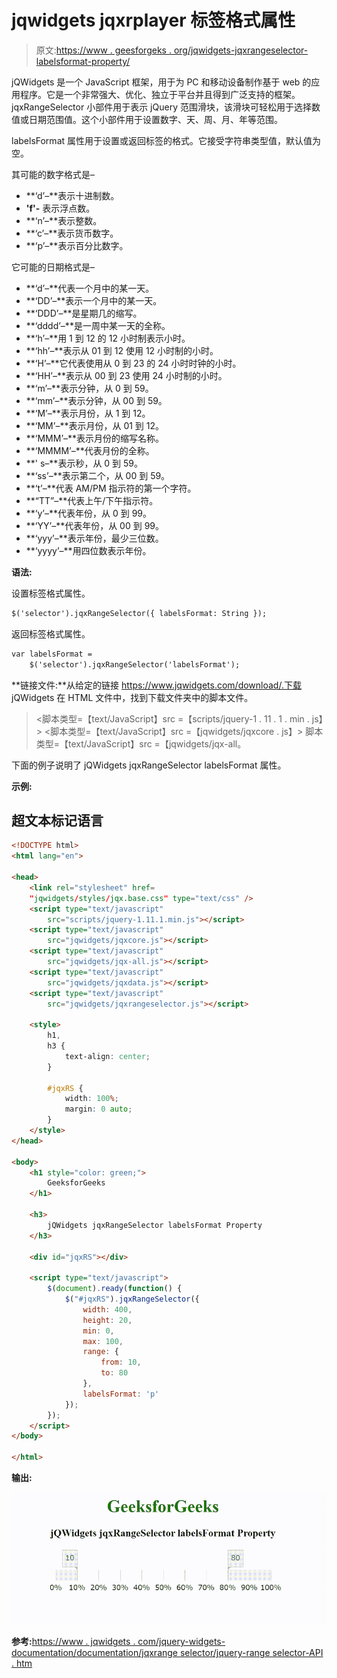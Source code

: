 # jqwidgets jqxrplayer 标签格式属性

> 原文:[https://www . geesforgeks . org/jqwidgets-jqxrangeselector-labelsformat-property/](https://www.geeksforgeeks.org/jqwidgets-jqxrangeselector-labelsformat-property/)

jQWidgets 是一个 JavaScript 框架，用于为 PC 和移动设备制作基于 web 的应用程序。它是一个非常强大、优化、独立于平台并且得到广泛支持的框架。jqxRangeSelector 小部件用于表示 jQuery 范围滑块，该滑块可轻松用于选择数值或日期范围值。这个小部件用于设置数字、天、周、月、年等范围。

labelsFormat 属性用于设置或返回标签的格式。它接受字符串类型值，默认值为空。

其可能的数字格式是–

*   **‘d’–**表示十进制数。
*   **'f'-** 表示浮点数。
*   **‘n’–**表示整数。
*   **‘c’–**表示货币数字。
*   **‘p’–**表示百分比数字。

它可能的日期格式是–

*   **‘d’–**代表一个月中的某一天。
*   **‘DD’–**表示一个月中的某一天。
*   **‘DDD’–**是星期几的缩写。
*   **‘dddd’–**是一周中某一天的全称。
*   **‘h’–**用 1 到 12 的 12 小时制表示小时。
*   **‘hh’–**表示从 01 到 12 使用 12 小时制的小时。
*   **‘H’–**它代表使用从 0 到 23 的 24 小时时钟的小时。
*   **‘HH’–**表示从 00 到 23 使用 24 小时制的小时。
*   **‘m’–**表示分钟，从 0 到 59。
*   **‘mm’–**表示分钟，从 00 到 59。
*   **‘M’–**表示月份，从 1 到 12。
*   **‘MM’–**表示月份，从 01 到 12。
*   **‘MMM’–**表示月份的缩写名称。
*   **‘MMMM’–**代表月份的全称。
*   **' s–**表示秒，从 0 到 59。
*   **‘ss’–**表示第二个，从 00 到 59。
*   **‘t’–**代表 AM/PM 指示符的第一个字符。
*   **“TT”–**代表上午/下午指示符。
*   **‘y’–**代表年份，从 0 到 99。
*   **‘YY’–**代表年份，从 00 到 99。
*   **‘yyy’–**表示年份，最少三位数。
*   **‘yyyy’–**用四位数表示年份。

**语法:**

设置标签格式属性。

```html
$('selector').jqxRangeSelector({ labelsFormat: String });
```

返回标签格式属性。

```html
var labelsFormat = 
    $('selector').jqxRangeSelector('labelsFormat');
```

**链接文件:**从给定的链接 https://www.jqwidgets.com/download/.下载 jQWidgets 在 HTML 文件中，找到下载文件夹中的脚本文件。

> <link rel="”stylesheet”" href="”jqwidgets/styles/jqx.base.css”" type="”text/css”">
> <脚本类型=【text/JavaScript】src =【scripts/jquery-1 . 11 . 1 . min . js】></脚本>
> <脚本类型=【text/JavaScript】src =【jqwidgets/jqxcore . js】></脚本>
> 脚本类型=【text/JavaScript】src =【jqwidgets/jqx-all。

下面的例子说明了 jQWidgets jqxRangeSelector labelsFormat 属性。

**示例:**

## 超文本标记语言

```html
<!DOCTYPE html>
<html lang="en">

<head>
    <link rel="stylesheet" href=
    "jqwidgets/styles/jqx.base.css" type="text/css" />
    <script type="text/javascript" 
        src="scripts/jquery-1.11.1.min.js"></script>
    <script type="text/javascript" 
        src="jqwidgets/jqxcore.js"></script>
    <script type="text/javascript" 
        src="jqwidgets/jqx-all.js"></script>
    <script type="text/javascript" 
        src="jqwidgets/jqxdata.js"></script>
    <script type="text/javascript" 
        src="jqwidgets/jqxrangeselector.js"></script>

    <style>
        h1,
        h3 {
            text-align: center;
        }

        #jqxRS {
            width: 100%;
            margin: 0 auto;
        }
    </style>
</head>

<body>
    <h1 style="color: green;">
        GeeksforGeeks
    </h1>

    <h3>
        jQWidgets jqxRangeSelector labelsFormat Property
    </h3>

    <div id="jqxRS"></div>

    <script type="text/javascript">
        $(document).ready(function() {
            $("#jqxRS").jqxRangeSelector({
                width: 400,
                height: 20,
                min: 0,
                max: 100,
                range: {
                    from: 10,
                    to: 80
                },
                labelsFormat: 'p'
            });
        });
    </script>
</body>

</html>
```

**输出:**

![](img/b146ab88bc83cce628b7d78e6647e69e.png)

**参考:**[https://www . jqwidgets . com/jquery-widgets-documentation/documentation/jqxrange selector/jquery-range selector-API . htm](https://www.jqwidgets.com/jquery-widgets-documentation/documentation/jqxrangeselector/jquery-rangeselector-api.htm)